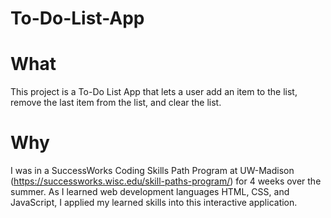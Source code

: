 # To-Do-List-App
# What
This project is a To-Do List App that lets a user add an item to the list, remove the last item from the list, and clear the list.

# Why
I was in a SuccessWorks Coding Skills Path Program at UW-Madison (https://successworks.wisc.edu/skill-paths-program/) for 4 weeks over the summer. As I learned web development languages HTML, CSS, and JavaScript, I applied my learned skills into this interactive application.
